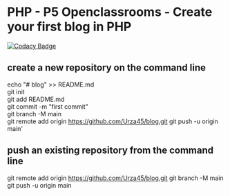 # PHP - P5 Openclassrooms - Create your first blog in PHP 

[![Codacy Badge](https://api.codacy.com/project/badge/Grade/87b549702aff4c0d989d47a2cebd4465)](https://app.codacy.com/gh/Urza45/blog?utm_source=github.com&utm_medium=referral&utm_content=Urza45/blog&utm_campaign=Badge_Grade_Settings)

## create a new repository on the command line

echo "# blog" >> README.md  
git init  
git add README.md  
git commit -m "first commit"  
git branch -M main  
git remote add origin https://github.com/Urza45/blog.git
git push -u origin main'  

## push an existing repository from the command line

git remote add origin https://github.com/Urza45/blog.git
git branch -M main  
git push -u origin main  
